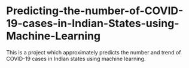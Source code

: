 # Predicting-the-number-of-COVID-19-cases-in-Indian-States-using-Machine-Learning
This is a project which approximately predicts the number and trend of COVID-19 cases in Indian states using machine learning.
